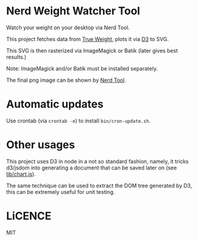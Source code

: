 # Nerd Weight Watcher Tool

Watch your weight on your desktop via Nerd Tool.

This project fetches data from [True Weight](http://www.madeupsoftware.com/trueweight/home.html),
plots it via [D3](http://d3js.org/) to SVG.

This SVG is then rasterized via ImageMagick or Batik (later gives best results.)

Note: ImageMagick and/or Batik must be installed separately.

The final png image can be shown by [Nerd Tool](http://mutablecode.com/apps/nerdtool.html).

# Automatic updates

Use crontab (via `crontab -e`) to install `bin/cron-update.sh`.

# Other usages

This project uses D3 in node in a not so standard fashion, namely, it tricks d3/jsdom
into generating a document that can be saved later on (see [lib/chart.js](lib/chart.js)).

The same technique can be used to extract the DOM tree generated by D3, this can
be extremely useful for unit testing.

# LiCENCE

MIT
